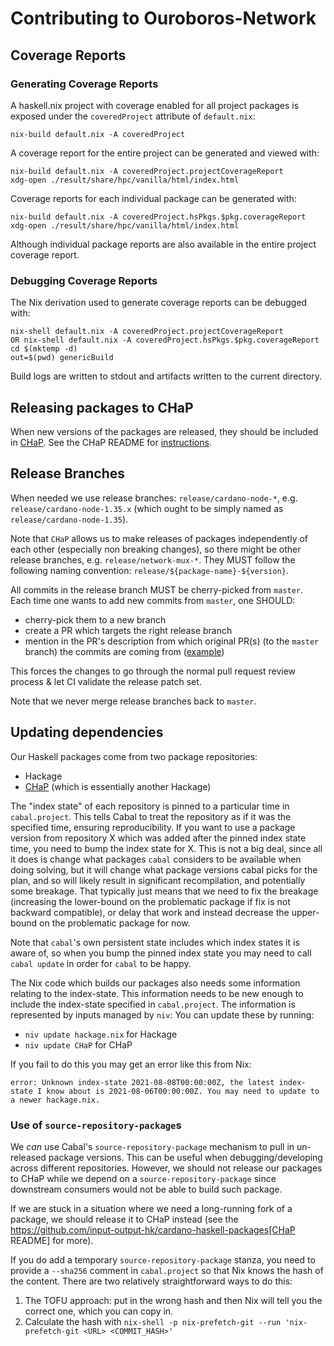 # Contributing to Ouroboros-Network

## Coverage Reports

### Generating Coverage Reports

A haskell.nix project with coverage enabled for all project packages is exposed under the `coveredProject` attribute of `default.nix`:

```
nix-build default.nix -A coveredProject
```

A coverage report for the entire project can be generated and viewed with:

```
nix-build default.nix -A coveredProject.projectCoverageReport
xdg-open ./result/share/hpc/vanilla/html/index.html
```

Coverage reports for each individual package can be generated with:

```
nix-build default.nix -A coveredProject.hsPkgs.$pkg.coverageReport
xdg-open ./result/share/hpc/vanilla/html/index.html
```

Although individual package reports are also available in the entire project coverage report.

### Debugging Coverage Reports

The Nix derivation used to generate coverage reports can be debugged with:

```
nix-shell default.nix -A coveredProject.projectCoverageReport
OR nix-shell default.nix -A coveredProject.hsPkgs.$pkg.coverageReport
cd $(mktemp -d)
out=$(pwd) genericBuild
```

Build logs are written to stdout and artifacts written to the current directory.

## Releasing packages to CHaP

When new versions of the packages are released, they should be included in [CHaP](https://github.com/input-output-hk/cardano-haskell-packages).
See the CHaP README for [instructions](https://github.com/input-output-hk/cardano-haskell-packages#-from-github).

## Release Branches

When needed we use release branches: `release/cardano-node-*`, e.g.
`release/cardano-node-1.35.x` (which ought to be simply named as
`release/cardano-node-1.35`).

Note that `CHaP` allows us to make releases of packages independently of each
other (especially non breaking changes), so there might be other release
branches, e.g.  `release/network-mux-*`.  They MUST follow the following
naming convention: `release/${package-name}-${version}`.

All commits in the release branch MUST be cherry-picked from `master`.  Each
time one wants to add new commits from `master`, one SHOULD:

* cherry-pick them to a new branch
* create a PR which targets the right release branch
* mention in the PR's description from which original PR(s) (to the `master`
  branch) the commits are coming from ([example](https://github.com/input-output-hk/ouroboros-network/pull/4120))

This forces the changes to go through the normal pull request review process
& let CI validate the release patch set.

Note that we never merge release branches back to `master`.

## Updating dependencies

Our Haskell packages come from two package repositories:
- Hackage
- [CHaP](https://github.com/input-output-hk/cardano-haskell-packages) (which is essentially another Hackage)

The "index state" of each repository is pinned to a particular time in
`cabal.project`.  This tells Cabal to treat the repository as if it was
the specified time, ensuring reproducibility.  If you want to use a package
version from repository X which was added after the pinned index state
time, you need to bump the index state for X.  This is not a big deal,
since all it does is change what packages `cabal` considers to be available
when doing solving, but it will change what package versions cabal picks
for the plan, and so will likely result in significant recompilation, and
potentially some breakage.  That typically just means that we need to fix
the breakage (increasing the lower-bound on the problematic package if fix 
is not backward compatible), or delay that work and instead decrease the 
upper-bound on the problematic package for now.

Note that `cabal`'s own persistent state includes which index states it is 
aware of, so when you bump the pinned index state you may need to
call `cabal update` in order for `cabal` to be happy.

The Nix code which builds our packages also needs some information relating 
to the index-state. This information needs to be new enough to include 
the index-state specified in `cabal.project`. The information is represented 
by inputs managed by `niv`:
You can update these by running:
- `niv update hackage.nix` for Hackage
- `niv update CHaP` for CHaP

If you fail to do this you may get an error like this from Nix:
```
error: Unknown index-state 2021-08-08T00:00:00Z, the latest index-state I know about is 2021-08-06T00:00:00Z. You may need to update to a newer hackage.nix.
```

### Use of `source-repository-package`s

We *can* use Cabal's `source-repository-package` mechanism to pull in
un-released package versions. This can be useful when debugging/developing
across different repositories. However, we should not release our packages
to CHaP while we depend on a `source-repository-package` since downstream
consumers would not be able to build such package.

If we are stuck in a situation where we need a long-running fork of a
package, we should release it to CHaP instead (see the
https://github.com/input-output-hk/cardano-haskell-packages[CHaP README]
for more).

If you do add a temporary `source-repository-package` stanza, you need to
provide a `--sha256` comment in `cabal.project` so that Nix knows the hash
of the content. There are two relatively straightforward ways to do this:

1. The TOFU approach: put in the wrong hash and then Nix will tell you the correct one, which you can copy in.
2. Calculate the hash with `nix-shell -p nix-prefetch-git --run 'nix-prefetch-git <URL> <COMMIT_HASH>'`
